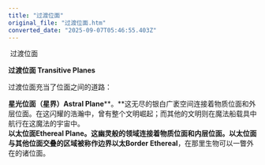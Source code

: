 ```yaml
---
title: "过渡位面"
original_file: "过渡位面.htm"
converted_date: "2025-09-07T05:46:55.403Z"
---
```


﻿ 过渡位面   

****过渡位面 Transitive Planes****

过渡位面充当了位面之间的道路：

**星光位面（星界）Astral Plane****。**这无尽的银白广袤空间连接着物质位面和外层位面。在这闪耀的浩瀚中，曾有整个文明崛起；而其他的文明则在魔法船载具中航行在这魔法的宇宙中。  
**以太位面Ethereal Plane。**这幽灵般的领域连接着物质位面和内层位面。以太位面与其他位面交叠的区域被称作**边界以太Border Ethereal**，在那里生物可以一瞥外在的诸位面。